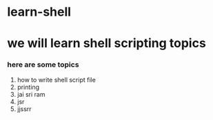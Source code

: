 # learn-shell


# we will learn shell scripting topics
### here are some topics

1. how to write shell script file
2. printing
3. jai sri ram
4. jsr
5. jjssrr